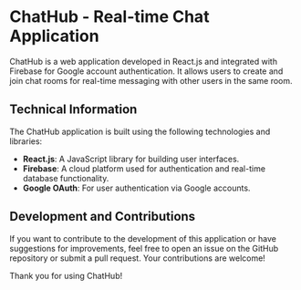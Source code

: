 # ChatHub - Real-time Chat Application

ChatHub is a web application developed in React.js and integrated with Firebase for Google account authentication. It allows users to create and join chat rooms for real-time messaging with other users in the same room.

## Technical Information

The ChatHub application is built using the following technologies and libraries:

- **React.js**: A JavaScript library for building user interfaces.
- **Firebase**: A cloud platform used for authentication and real-time database functionality.
- **Google OAuth**: For user authentication via Google accounts.

## Development and Contributions

If you want to contribute to the development of this application or have suggestions for improvements, feel free to open an issue on the GitHub repository or submit a pull request. Your contributions are welcome!

Thank you for using ChatHub!
